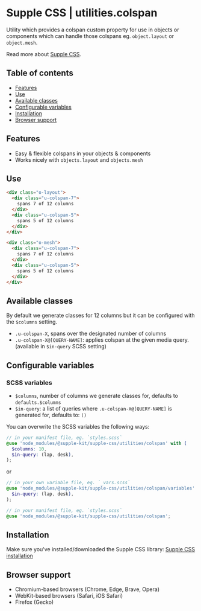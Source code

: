 # Supple CSS | utilities.colspan

Utility which provides a colspan custom property for use in objects or components which can handle those colspans eg. `object.layout` or `object.mesh`.

Read more about [Supple CSS](https://github.com/supple-css/supple).

## Table of contents

* [Features](#features)
* [Use](#use)
* [Available classes](#available-classes)
* [Configurable variables](#configurable-variables)
* [Installation](#installation)
* [Browser support](#browser-support)

## Features

* Easy & flexible colspans in your objects & components
* Works nicely with `objects.layout` and `objects.mesh`

## Use

```html
<div class="o-layout">
  <div class="u-colspan-7">
    spans 7 of 12 columns
  </div>
  <div class="u-colspan-5">
    spans 5 of 12 columns
  </div>
</div>
```

```html
<div class="o-mesh">
  <div class="u-colspan-7">
    spans 7 of 12 columns
  </div>
  <div class="u-colspan-5">
    spans 5 of 12 columns
  </div>
</div>
```


## Available classes
By default we generate classes for 12 columns but it can be configured with the `$columns` setting.

* `.u-colspan-X`, spans over the designated number of columns
* `.u-colspan-X@[QUERY-NAME]`: applies colspan at the given media query. (available in `$in-query` SCSS setting)


## Configurable variables


### SCSS variables

* `$columns`, number of columns we generate classes for, defaults to `defaults.$columns`
* `$in-query`: a list of queries where `.u-colspan-X@[QUERY-NAME]` is generated for, defaults to: `()`

You can overwrite the SCSS variables the following ways:

```scss
// in your manifest file, eg. `styles.scss`
@use 'node_modules/@supple-kit/supple-css/utilities/colspan' with (
  $columns: 10,
  $in-query: (lap, desk),
);
```
or
```scss
// in your own variable file, eg. `_vars.scss`
@use 'node_modules/@supple-kit/supple-css/utilities/colspan/variables' with (
  $in-query: (lap, desk),
);

// in your manifest file, eg. `styles.scss`
@use 'node_modules/@supple-kit/supple-css/utilities/colspan';
```


## Installation
Make sure you've installed/downloaded the Supple CSS library: [Supple CSS installation](../../#installation)


## Browser support

* Chromium-based browsers (Chrome, Edge, Brave, Opera)
* WebKit-based browsers (Safari, iOS Safari)
* Firefox (Gecko)
